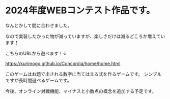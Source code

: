 # 2024年度WEBコンテスト作品です。
なんとかして間に合わせました。

なので実装したかった物が減っていますが、楽しさだけは減るどころか増えています！

こちらのURLから遊べます！↓

https://kurimogo.github.io/Concordia/home/home.html

このゲームはお題で出される数字に当てはまる式を作るゲームです。
シンプルですが長時間遊べるゲームです。

今後、オンライン対戦機能、マイナスと小数点の概念を追加する予定です。
